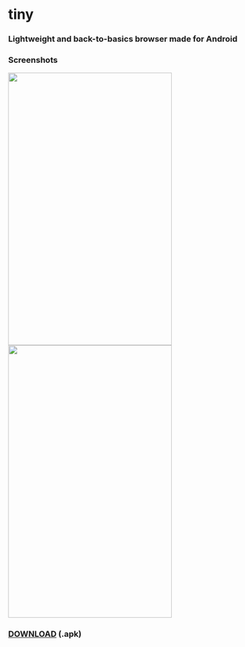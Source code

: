 # tiny

### Lightweight and back-to-basics browser made for Android

### Screenshots
<img src="https://imgur.com/Zksrs3K.png" width="333" height="556"/> <img src="https://imgur.com/OxsTol4.png" width="333" height="556"/>

### <a href="https://github.com/perezjquim/tiny/raw/master/tiny.apk" >DOWNLOAD</a> (.apk)